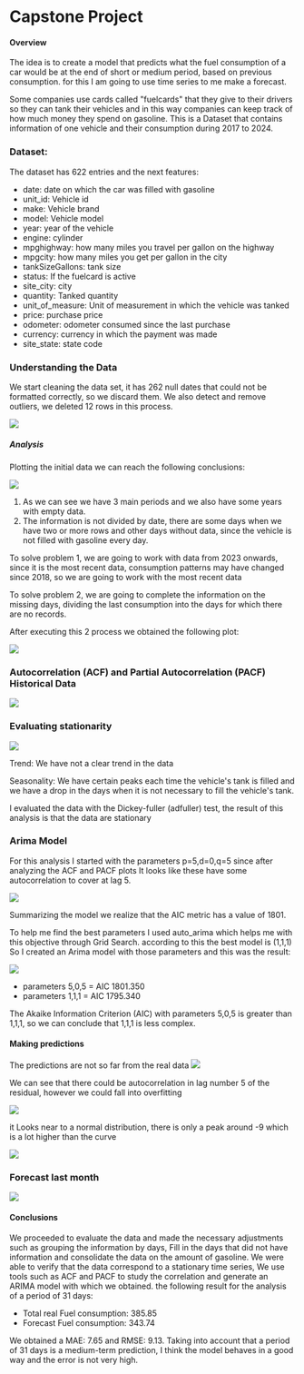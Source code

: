 # Capstone Project

#### Overview
The idea is to create a model that predicts what the fuel consumption of a car would be at the end of short or medium period, based on previous consumption. for this I am going to use time series to me make a forecast.

Some companies use cards called "fuelcards" that they give to their drivers so they can tank their vehicles and in this way companies can keep track of how much money they spend on gasoline. This is a Dataset that contains information of one vehicle and their consumption during 2017 to 2024.

### Dataset:

The dataset has 622 entries and the next features:
 * date: date on which the car was filled with gasoline
 * unit_id: Vehicle id
 * make: Vehicle brand
 * model: Vehicle model
 * year: year of the vehicle
 * engine: cylinder
 * mpghighway: how many miles you travel per gallon on the highway
 * mpgcity: how many miles you get per gallon in the city
 * tankSizeGallons: tank size
 * status: If the fuelcard is active
 * site_city: city
 * quantity: Tanked quantity
 * unit_of_measure: Unit of measurement in which the vehicle was tanked
 * price: purchase price
 * odometer: odometer consumed since the last purchase
 * currency: currency in which the payment was made
 * site_state: state code

###  Understanding the Data
We start cleaning the data set, it has 262 null dates that could not be formatted correctly, so we discard them.
We also detect and remove outliers, we deleted 12 rows in this process.

![](./images/outliers.png)

##### Analysis

Plotting the initial data we can reach the following conclusions:

![](./images/initialData.png)


1) As we can see we have 3 main periods and we also have some years with empty data.
2) The information is not divided by date, there are some days when we have two or more rows and other days without data, since the vehicle is not filled with gasoline every day.

To solve problem 1, we are going to work with data from 2023 onwards, since it is the most recent data, consumption patterns may have changed since 2018, so we are going to work with the most recent data

To solve problem 2, we are going to complete the information on the missing days, dividing the last consumption into the days for which there are no records.

After executing this 2 process we obtained the following plot:

![](./images/consolidatedData.png)

### Autocorrelation (ACF) and Partial Autocorrelation (PACF) Historical Data

![](./images/autocorelationPlots.png)

### Evaluating stationarity

![](./images/decomposition.png)

Trend: We have not a clear trend in the data

Seasonality: We have certain peaks each time the vehicle's tank is filled and we have a drop in the days when it is not necessary to fill the vehicle's tank.

I evaluated the data with the Dickey-fuller (adfuller) test, the result of this analysis is that the data are stationary


### Arima Model

For this analysis I started with the parameters p=5,d=0,q=5 since after analyzing the ACF and PACF plots
It looks like these have some autocorrelation to cover at lag 5.

![](./images/ArimaSummary.png)

Summarizing the model we realize that the AIC metric has a value of 1801.

To help me find the best parameters I used auto_arima which helps me with this objective through Grid Search. according to this the best model is (1,1,1) So I created an Arima model with those parameters and this was the result:

![](./images/arima1.png)

* parameters 5,0,5 = AIC 1801.350
* parameters 1,1,1 = AIC 1795.340

The Akaike Information Criterion (AIC) with parameters 5,0,5 is greater than 1,1,1, so we can conclude that 1,1,1 is less complex.


#### Making predictions
The predictions are not so far from the real data
![](./images/predictions.png)

We can see that there could be autocorrelation in lag number 5 of the residual, however we could fall into overfitting

![](./images/residualAutocorrelation.png)

it Looks near to a normal distribution, there is only a peak around -9 which is a lot higher than the curve

![](./images/ResidualDistribution.png)

### Forecast last month

![](./images/ForecastData.png)


#### Conclusions

We proceeded to evaluate the data and made the necessary adjustments such as grouping the information by days,
Fill in the days that did not have information and consolidate the data on the amount of gasoline. We were able to verify that the data correspond to a stationary time series,
We use tools such as ACF and PACF to study the correlation and generate an ARIMA model with which we obtained.
the following result for the analysis of a period of 31 days:

* Total real Fuel consumption: 385.85
* Forecast Fuel consumption: 343.74

We obtained a MAE: 7.65 and RMSE: 9.13. Taking into account that a period of 31 days is a medium-term prediction, I think the model behaves in a good way and the error is not very high.